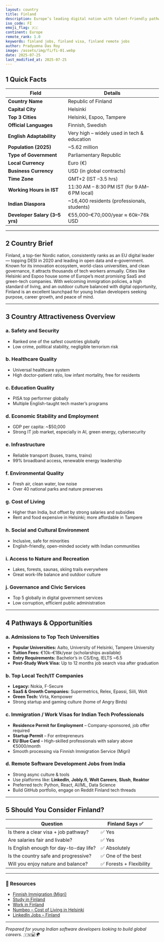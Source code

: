 ```yaml
---
layout: country
title: Finland
description: Europe’s leading digital nation with talent-friendly pathways. Remote jobs in Finland. Trilp AI curated info. Indians in Finland.
iso_code: FI
emoji_flag: 🇫🇮
continent: Europe
remote_rank: 1.0
keywords: finland jobs, finland visa, finland remote jobs
author: Pradyumna Das Roy
image: /assets/img/fi/fi-01.webp
date: 2025-07-25
last_modified_at: 2025-07-25
---
```


## 1 Quick Facts

| Field                          | Details                                      |
| ------------------------------ | -------------------------------------------- |
| **Country Name**               | Republic of Finland                          |
| **Capital City**               | Helsinki                                     |
| **Top 3 Cities**               | Helsinki, Espoo, Tampere                     |
| **Official Languages**         | Finnish, Swedish                             |
| **English Adaptability**       | Very high – widely used in tech & education  |
| **Population (2025)**          | ~5.62 million                                |
| **Type of Government**         | Parliamentary Republic                       |
| **Local Currency**             | Euro (€)                                     |
| **Business Currency**          | USD (in global contracts)                    |
| **Time Zone**                  | GMT+2 (IST –3.5 hrs)                         |
| **Working Hours in IST**       | 11:30 AM – 8:30 PM IST (for 9 AM–6 PM local) |
| **Indian Diaspora**            | ~16,400 residents (professionals, students)  |
| **Developer Salary (3–5 yrs)** | €55,000–€70,000/year ≈ $60k–$76k USD         |

---

## 2 Country Brief

Finland, a top-tier Nordic nation, consistently ranks as an EU digital leader — topping DESI in 2020 and leading in open data and e-government. Known for its innovation ecosystem, world-class universities, and clean governance, it attracts thousands of tech workers annually. Cities like Helsinki and Espoo house some of Europe’s most promising SaaS and green-tech companies. With welcoming immigration policies, a high standard of living, and an outdoor culture balanced with digital opportunity, Finland is an excellent launchpad for young Indian developers seeking purpose, career growth, and peace of mind.

---

## 3 Country Attractiveness Overview

### a. Safety and Security

- Ranked one of the safest countries globally
- Low crime, political stability, negligible terrorism risk

### b. Healthcare Quality

- Universal healthcare system
- High doctor-patient ratio, low infant mortality, free for residents

### c. Education Quality

- PISA top performer globally
- Multiple English-taught tech master’s programs

### d. Economic Stability and Employment

- GDP per capita: ~$50,000
- Strong IT job market, especially in AI, green energy, cybersecurity

### e. Infrastructure

- Reliable transport (buses, trams, trains)
- 99% broadband access, renewable energy leadership

### f. Environmental Quality

- Fresh air, clean water, low noise
- Over 40 national parks and nature preserves

### g. Cost of Living

- Higher than India, but offset by strong salaries and subsidies
- Rent and food expensive in Helsinki; more affordable in Tampere

### h. Social and Cultural Environment

- Inclusive, safe for minorities
- English-friendly, open-minded society with Indian communities

### i. Access to Nature and Recreation

- Lakes, forests, saunas, skiing trails everywhere
- Great work-life balance and outdoor culture

### j. Governance and Civic Services

- Top 5 globally in digital government services
- Low corruption, efficient public administration

---

## 4 Pathways & Opportunities

### a. Admissions to Top Tech Universities

- **Popular Universities:** Aalto, University of Helsinki, Tampere University
- **Tuition Fees:** €10k–€18k/year (scholarships available)
- **Entry Requirements:** Bachelor’s in CS/Eng, IELTS ~6.5
- **Post-Study Work Visa:** Up to 12 months job search visa after graduation

### b. Top Local Tech/IT Companies

- **Legacy:** Nokia, F-Secure
- **SaaS & Growth Companies:** Supermetrics, Relex, Epassi, Siili, Wolt
- **Green Tech:** Virta, Kempower
- Strong startup and gaming culture (home of Angry Birds)

### c. Immigration / Work Visas for Indian Tech Professionals

- **Residence Permit for Employment** – Company-sponsored, job offer required
- **Startup Permit** – For entrepreneurs
- **EU Blue Card** – High-skilled professionals with salary above €5000/month
- Smooth processing via Finnish Immigration Service (Migri)

### d. Remote Software Development Jobs from India

- Strong async culture & tools
- Use platforms like: **LinkedIn**, **Jobly.fi**, **Wolt Careers**, **Slush**, **Reaktor**
- Preferred tech: Python, React, AI/ML, Data Science
- Build GitHub portfolio, engage on Reddit Finland tech threads

---

## 5 Should You Consider Finland?

| Question                               | Finland Says ✅          |
| -------------------------------------- | ------------------------ |
| Is there a clear visa + job pathway?   | ✅ Yes                   |
| Are salaries fair and livable?         | ✅ Yes                   |
| Is English enough for day-to-day life? | ✅ Absolutely            |
| Is the country safe and progressive?   | ✅ One of the best       |
| Will you enjoy nature and balance?     | ✅ Forests + Flexibility |

---

### 🔗 Resources

- [Finnish Immigration (Migri)](https://migri.fi/en)
- [Study in Finland](https://www.studyinfinland.fi/)
- [Work in Finland](https://www.workinfinland.com/)
- [Numbeo – Cost of Living in Helsinki](https://www.numbeo.com/cost-of-living/in/Helsinki)
- [LinkedIn Jobs – Finland](https://www.linkedin.com/jobs/search/?location=Finland)

---

_Prepared for young Indian software developers looking to build global careers. 🇮🇳💻🌍_
